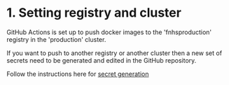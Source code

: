# 1. Setting registry and cluster

GitHub Actions is set up to push docker images to the 'fnhsproduction' registry in the 'production' cluster.

If you want to push to another registry or another cluster then a new set of secrets need to be generated and edited in the GitHub repository.

Follow the instructions here for [secret generation](https://docs.microsoft.com/en-us/azure/container-instances/container-instances-github-action)
